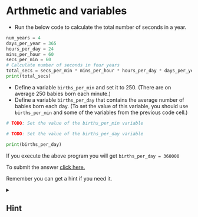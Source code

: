 # Arthmetic and variables

- Run the below code to calculate the total number of seconds in a year.
```python
num_years = 4
days_per_year = 365 
hours_per_day = 24
mins_per_hour = 60
secs_per_min = 60
# Calculate number of seconds in four years
total_secs = secs_per_min * mins_per_hour * hours_per_day * days_per_year * num_years
print(total_secs)

```

- Define a variable `births_per_min` and set it to 250. (There are on average 250 babies born each minute.)
- Define a variable `births_per_day` that contains the average number of babies born each day. (To set the value of this variable, you should use `births_per_min` and some of the variables from the previous code cell.)


```python
# TODO: Set the value of the births_per_min variable

# TODO: Set the value of the births_per_day variable

print(births_per_day)
```
If you execute the above program you will get `births_per_day = 360000`

To submit the answer [click here.](https://github.com/afnanabdulvasay-234/Workshop-GitHub/blob/python-assignment/Assignment/python/1-Arithmetic-and-Variables/1-Arithmetic-and-Variables.py)

Remember you can get a hint if you need it.
<details>
  <summary><h2>Hint</h2></summary>
How can you use the variables to calculate the number of minutes in one day? Once you have that, you need only multiply that number by the number of births per minute.
  </details>
